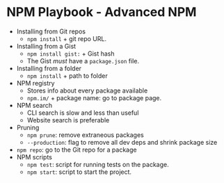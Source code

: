 # NPM Playbook - Advanced NPM

- Installing from Git repos
  - `npm install` + git repo URL.
- Installing from a Gist
  - `npm install gist:` +  Gist hash
  - The Gist _must_ have a `package.json` file.
- Installing from a folder
  - `npm install` + path to folder
- NPM registry
  - Stores info about every package available
  - `npm.im/` + package name: go to package page.
- NPM search
  - CLI search is slow and less than useful
  - Website search is preferable
- Pruning
  - `npm prune`: remove extraneous packages
  - `--production`: flag to remove all dev deps and shrink package size
- `npm repo`: go to the Git repo for a package
- NPM scripts
  - `npm test`: script for running tests on the package.
  - `npm start`: script to start the project.
